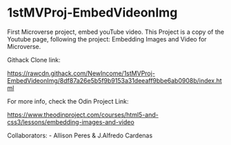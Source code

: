 # 1stMVProj-EmbedVideonImg
First Microverse project, embed youTube video.
This Project is a copy of the Youtube page, following the project: Embedding Images and Video for Microverse.

Githack Clone link:

https://rawcdn.githack.com/NewIncome/1stMVProj-EmbedVideonImg/8df87a26e5b5f9b9153a31deeaff9bbe6ab0908b/index.html

For more info, check the Odin Project Link:

https://www.theodinproject.com/courses/html5-and-css3/lessons/embedding-images-and-video

Collaborators:
	- Allison Peres & J.Alfredo Cardenas